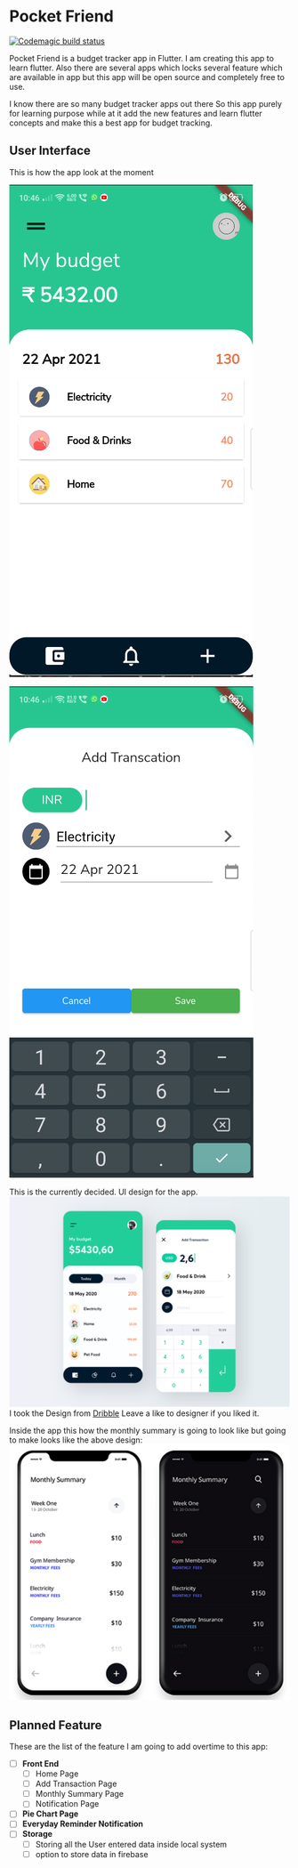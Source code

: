 # Pocket Friend

[![Codemagic build status](https://api.codemagic.io/apps/603dc428412b203f80cca10d/603dc428412b203f80cca10c/status_badge.svg)](https://codemagic.io/apps/603dc428412b203f80cca10d/603dc428412b203f80cca10c/latest_build)

Pocket Friend is a budget tracker app in Flutter. I am creating this app to learn flutter. Also there are several apps which locks several feature which are available in app but this app will be open source and completely free to use.

I know there are so many budget tracker apps out there So this app purely for learning purpose while at it add the new features and learn flutter concepts and make this a best app for budget tracking.

## User Interface

This is how the app look at the moment

![Home Page](assets/images/app%20home%20screen.png)

![Add transcation Page](assets/images/add%20transcation%20page.png)

This is the currently decided. UI design for the app.
![Design](assets/images/expense%20tracker%20UI%20design.png)
I took the Design from [Dribble](https://dribbble.com/shots/11417471-Expense-Tracker/attachments/3032752?mode=media) Leave a like to designer if you liked it.

Inside the app this how the monthly summary is going to look like but going to make looks like the above design:
![Monthly summary Desing](assets/images/monthly%20summary%20page%20design.png)

## Planned Feature

These are the list of the feature I am going to add overtime to this app:

- [ ] **Front End**
  - [ ] Home Page
  - [ ] Add Transaction Page
  - [ ] Monthly Summary Page
  - [ ] Notification Page

- [ ] **Pie Chart Page**
- [ ] **Everyday Reminder Notification**
- [ ] **Storage**
  - [ ] Storing all the User entered data inside local system
  - [ ] option to store data in firebase
